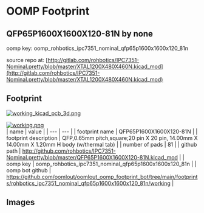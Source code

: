 # OOMP Footprint  
## QFP65P1600X1600X120-81N  by none  
  
oomp key: oomp_rohbotics_ipc7351_nominal_qfp65p1600x1600x120_81n  
  
source repo at: [http://gitlab.com/rohbotics/IPC7351-Nominal.pretty/blob/master/XTAL1200X480X460N.kicad_mod](http://gitlab.com/rohbotics/IPC7351-Nominal.pretty/blob/master/XTAL1200X480X460N.kicad_mod)  
## Footprint  
  
[![working_kicad_pcb_3d.png](working_kicad_pcb_3d_600.png)](working_kicad_pcb_3d.png)  
  
[![working.png](working_600.png)](working.png)  
| name | value | 
| --- | --- | 
| footprint name | QFP65P1600X1600X120-81N | 
| footprint description | QFP,0.65mm pitch,square;20 pin X 20 pin, 14.00mm X 14.00mm X 1.20mm H body (w/thermal tab) | 
| number of pads | 81 | 
| github path | http://github.com/rohbotics/IPC7351-Nominal.pretty/blob/master/QFP65P1600X1600X120-81N.kicad_mod | 
| oomp key | oomp_rohbotics_ipc7351_nominal_qfp65p1600x1600x120_81n | 
| oomp bot github | https://github.com/oomlout/oomlout_oomp_footprint_bot/tree/main/footprints/rohbotics_ipc7351_nominal_qfp65p1600x1600x120_81n/working | 
## Images  
